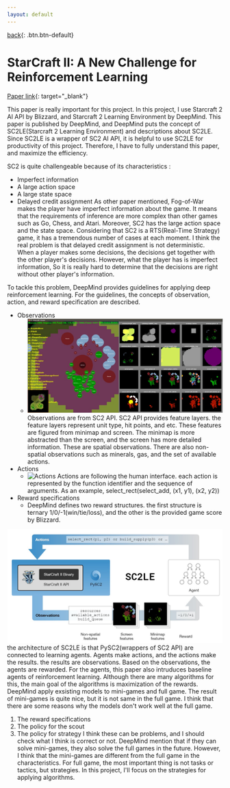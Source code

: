 ```yaml
---
layout: default
---
```

[back](../sc2ai){: .btn.btn-default}

# StarCraft II: A New Challenge for Reinforcement Learning

[Paper link](https://deepmind.com/documents/110/sc2le.pdf){: target="_blank"}

This paper is really important for this project. In this project, I use Starcraft 2 AI API by Blizzard, and Starcraft 2 Learning Environment by DeepMind. This paper is published by DeepMind, and DeepMind puts the concept of SC2LE(Starcraft 2 Learning Environment) and descriptions about SC2LE. Since SC2LE is a wrapper of SC2 AI API, it is helpful to use SC2LE for productivity of this project. Therefore, I have to fully understand this paper, and maximize the efficiency.

SC2 is quite challengeable because of its characteristics :
- Imperfect information 
- A large action space
- A large state space
- Delayed credit assignment 
As other paper mentioned, Fog-of-War makes the player have imperfect information about the game. It means that the requirements of inference are more complex than other games such as Go, Chess, and Atari. Moreover, SC2 has the large action space and the state space. Considering that SC2 is a RTS(Real-Time Strategy) game, it has a tremendous number of cases at each moment. I think the real problem is that delayed credit assignment is not deterministic. When a player makes some decisions, the decisions get together with the other player's decisions. However, what the player has is imperfect information, So it is really hard to determine that the decisions are right without other player's information. 

To tackle this problem, DeepMind provides guidelines for applying deep reinforcement learning. For the guidelines, the concepts of observation, action, and reward specification are described. 
- Observations
	- ![Observations](../Plat/featurelayer.jpg)
	Observations are from SC2 API. SC2 API provides feature layers. the feature layers represent unit type, hit points, and etc. These features are figured from minimap and screen. The minimap is more abstracted than the screen, and the screen has more detailed information. These are spatial observations. There are also non-spatial observations such as minerals, gas, and the set of available actions. 
- Actions
	- ![Actions](./Plat/actionSpace.jpg)
	Actions are following the human interface. each action is represented by the function identifier and the sequence of arguments. As an example, select_rect(select_add, (x1, y1), (x2, y2))
- Reward specifications 
	- DeepMind defines two reward structures. the first structure is ternary 1/0/-1(win/tie/loss), and the other is the provided game score by Blizzard.

![SC2LEarchitecture](./sc2le.jpg)
the architecture of SC2LE is that PySC2(wrappers of SC2 API) are connected to learning agents. Agents make actions, and the actions make the results. the results are observations. Based on the observations, the agents are rewarded. For the agents, this paper also intruduces baseline agents of reinforcement learning. Although there are many algorithms for this, the main goal of the algorithms is maximization of the rewards. DeepMind apply exsisting models to mini-games and full game.
The result of mini-games is quite nice, but it is not same in the full game. I think that there are some reasons why the models don't work well at the full game.
1. The reward specifications
1. The policy for the scout
1. The policy for strategy
I think these can be problems, and I should check what I think is correct or not. DeepMind mention that if they can solve mini-games, they also solve the full games in the future. However, I think that the mini-games are different from the full game in the characteristics. For full game, the most important thing is not tasks or tactics, but strategies. In this project, I'll focus on the strategies for applying algorithms.